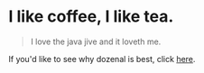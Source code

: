 # I like coffee, I like tea.

> I love the java jive and it loveth me.

If you'd like to see why dozenal is best, click [here](https://ilikecoffee-iliketea.github.io/dozenal/).
